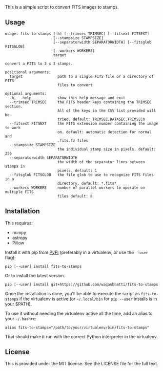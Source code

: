 This is a simple script to convert FITS images to stamps.

## Usage

```
usage: fits-to-stamps [-h] [--trimsec TRIMSEC] [--fitsext FITSEXT]
                      [--stampsize STAMPSIZE]
                      [--separatorwidth SEPARATORWIDTH] [--fitsglob FITSGLOB]
                      [--workers WORKERS]
                      target

convert a FITS to 3 x 3 stamps.

positional arguments:
  target                path to a single FITS file or a directory of FITS
                        files to convert

optional arguments:
  -h, --help            show this help message and exit
  --trimsec TRIMSEC     the FITS header keys containing the TRIMSEC section.
                        All of the keys in the CSV list provided will be
                        tried. default: TRIMSEC,DATASEC,TRIMSEC0
  --fitsext FITSEXT     the FITS extension number containing the image to work
                        on. default: automatic detection for normal and
                        .fits.fz files
  --stampsize STAMPSIZE
                        the individual stamp size in pixels. default: 256
  --separatorwidth SEPARATORWIDTH
                        the width of the separator lines between stamps in
                        pixels. default: 1
  --fitsglob FITSGLOB   the file glob to use to recognize FITS files in a
                        directory. default: *.fits*
  --workers WORKERS     number of parallel workers to operate on multiple FITS
                        files default: 8
```

## Installation

This requires:

- numpy
- astropy
- Pillow

Install it with pip from [PyPI](https://pypi.org/project/fits-to-stamps)
(preferably in a virtualenv, or use the `--user` flag):

```
pip [--user] install fits-to-stamps
```

Or to install the latest version.

```
pip [--user] install git+https://github.com/waqasbhatti/fits-to-stamps
```

Once the installation is done, you'll be able to execute the script as
`fits-to-stamps` if the virtualenv is active (or `~/.local/bin` for `pip --user`
installs is in your $PATH).

To use it without needing the virtualenv active all the time, add an alias to
your `~/.bashrc`:

```
alias fits-to-stamps="/path/to/your/virtualenv/bin/fits-to-stamps"
```

That should make it run with the correct Python interpreter in the virtualenv.


## License

This is provided under the MIT license. See the LICENSE file for the full text.
